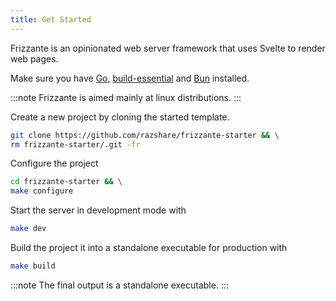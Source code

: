 ```yaml
---
title: Get Started
---
```


Frizzante is an opinionated web server framework that uses Svelte to render web pages.

Make sure you have [Go](https://go.dev/doc/install),
[build-essential](https://askubuntu.com/questions/398489/how-to-install-build-essential) and
[Bun](https://bun.sh/) installed.

:::note
Frizzante is aimed mainly at linux distributions.
:::

Create a new project by cloning the started template.

```sh
git clone https://github.com/razshare/frizzante-starter && \
rm frizzante-starter/.git -fr
```

Configure the project

```sh
cd frizzante-starter && \
make configure
```

Start the server in development mode with

```sh
make dev
```

Build the project it into a standalone executable for production with

```sh
make build
```

:::note
The final output is a standalone executable.
:::